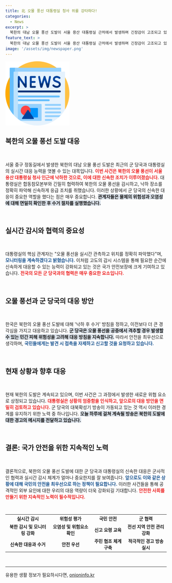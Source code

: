 ```yaml
---
title: 北 오물 풍선 대통령실 청사 위를 강타하다!
categories:
  - News
excerpt: >
  북한의 대남 오물 풍선 도발이 서울 용산 대통령실 근처에서 발생하며 긴장감이 고조되고 있다. 군 당국은 신속한 수거 작업을 진행 중이며, 국민들에게 주의가 필요하다고 경고했다. 왜 북한의 풍선이 이렇게 문제시되고 있는지 클릭해 보세요!
feature_text: >
  북한의 대남 오물 풍선 도발이 서울 용산 대통령실 근처에서 발생하며 긴장감이 고조되고 있다. 군 당국은 신속한 수거 작업을 진행 중이며, 국민들에게 주의가 필요하다고 경고했다. 왜 북한의 풍선이 이렇게 문제시되고 있는지 클릭해 보세요!
image: '/assets/img/newspaper.png'
---
```


<p><img src="/assets/img/newspaper.png" alt="kimp 속보" /></p>

<h2 data-ke-size="size26">북한의 오물 풍선 도발 대응</h2>

<p data-ke-size="size16">&nbsp;</p>

<p>서울 중구 정동길에서 발생한 북한의 대남 오물 풍선 도발은 최근의 군 당국과 대통령실의 실시간 대응 능력을 엿볼 수 있는 대목입니다. <b><span style="color: #ee2323;">이번 사건은 북한의 오물 풍선이 서울 용산 대통령실 청사 인근에 낙하한 것으로, 이에 대한 신속한 조치가 이루어졌습니다.</span></b> 대통령실은 합동참모본부와 긴밀히 협력하여 북한의 오물 풍선을 감시하고, 낙하 장소를 정확히 파악해 신속하게 응급 조치를 취했습니다. 이러한 상황에서 군 당국의 신속한 대응이 중요한 역할을 했다는 점은 매우 중요합니다. <b><span style="background-color: #21538527;">관계자들은 물체의 위험성과 오염성에 대해 면밀히 확인한 후 수거 절차를 실행했습니다.</span></b> </p>

<p data-ke-size="size16">&nbsp;</p>

<h2 data-ke-size="size26">실시간 감시와 협력의 중요성</h2>

<p data-ke-size="size16">&nbsp;</p>

<p>대통령실의 핵심 관계자는 "오물 풍선을 실시간 관측하고 위치를 정확히 파악했다"며, <b><span style="color: #1a5490;">모니터링을 계속하겠다고 밝혔습니다.</span></b> 이처럼 고도의 감시 시스템을 통해 필요한 순간에 신속하게 대응할 수 있는 능력이 강화되고 있는 것은 국가 안전보장에 크게 기여하고 있습니다. <b><span style="color: #ee2323;">전국의 모든 군 당국과의 협력은 매우 중요한 요소입니다.</span></b> </p>

<p data-ke-size="size16">&nbsp;</p>

<h2 data-ke-size="size26">오물 풍선과 군 당국의 대응 방안</h2>

<p data-ke-size="size16">&nbsp;</p>

<p>한국은 북한의 오물 풍선 도발에 대해 '낙하 후 수거' 방침을 정하고, 이전보다 더 큰 경각심을 가지고 대응하고 있습니다. <b><span style="background-color: #21538527;">군 당국은 오물 풍선을 공중에서 격추할 경우 발생할 수 있는 민간 피해 위험성을 고려해 대응 방침을 지속합니다.</span></b> 따라서 안전을 최우선으로 생각하며, <b><span style="color: #1a5490;">국민들에게는 발견 시 접촉을 자제하고 신고할 것을 요청하고 있습니다.</span></b> </p>

<p data-ke-size="size16">&nbsp;</p>

<h2 data-ke-size="size26">현재 상황과 향후 대응</h2>

<p data-ke-size="size16">&nbsp;</p>

<p>현재 북한의 도발은 계속되고 있으며, 이번 사건은 그 과정에서 발생한 새로운 위협 요소로 상정되고 있습니다. <b><span style="color: #ee2323;">대통령실은 상황의 엄중함을 인식하고, 앞으로의 대응 방안을 면밀히 검토하고 있습니다.</span></b> 군 당국의 대북확성기 방송이 가동되고 있는 것 역시 이러한 경계를 유지하기 위한 노력 중 하나입니다.  <b><span style="background-color: #21538527;">오늘 하루에 걸쳐 계속될 방송은 북한의 도발에 대한 경고의 메시지를 전달하고 있습니다.</span></b> </p>

<p data-ke-size="size16">&nbsp;</p>

<h2 data-ke-size="size26">결론: 국가 안전을 위한 지속적인 노력</h2>

<p data-ke-size="size16">&nbsp;</p>

<p>결론적으로, 북한의 오물 풍선 도발에 대한 군 당국과 대통령실의 신속한 대응은 군사적인 협력과 실시간 감시 체계가 얼마나 중요한지를 잘 보여줍니다. <b><span style="color: #1a5490;">앞으로도 이와 같은 상황에 대해 국민의 안전을 최우선으로 하는 정책이 필요합니다.</span></b> 이러한 사건들을 통해 공격적인 외부 요인에 대한 우리의 대응 역량이 더욱 강화되길 기대합니다. <b><span style="color: #ee2323;">안전한 사회를 만들기 위한 지속적인 노력이 필수적입니다.</span></b> </p>

<p data-ke-size="size16">&nbsp;</p>

<table style="width: 100%; border-collapse: collapse;">
    <tr>
        <td style="text-align: center; height: 17px;"><b>실시간 감시</b></td>
        <td style="text-align: center; height: 17px;"><b>위험성 평가</b></td>
        <td style="text-align: center; height: 17px;"><b>국민 안전</b></td>
        <td style="text-align: center; height: 17px;"><b>군 협력</b></td>
    </tr>
    <tr>
        <td style="text-align: center; height: 17px;"><b>북한 감시 및 모니터링 강화</b></td>
        <td style="text-align: center; height: 17px;"><b>오염성 및 위험요소 확인</b></td>
        <td style="text-align: center; height: 17px;"><b>신고 요령 교육</b></td>
        <td style="text-align: center; height: 17px;"><b>전선 지역 안전 관리 강화</b></td>
    </tr>
    <tr>
        <td style="text-align: center; height: 17px;"><b>신속한 대응과 수거</b></td>
        <td style="text-align: center; height: 17px;"><b>안전 우선</b></td>
        <td style="text-align: center; height: 17px;"><b>주민 협조 체계 구축</b></td>
        <td style="text-align: center; height: 17px;"><b>적극적인 경고 방송 실시</b></td>
    </tr>
</table>

<p data-ke-size="size16">&nbsp;</p>

<hr>
유용한 생활 정보가 필요하시다면, <a href="https://onioninfo.kr" rel="dofollow">onioninfo.kr</a>


